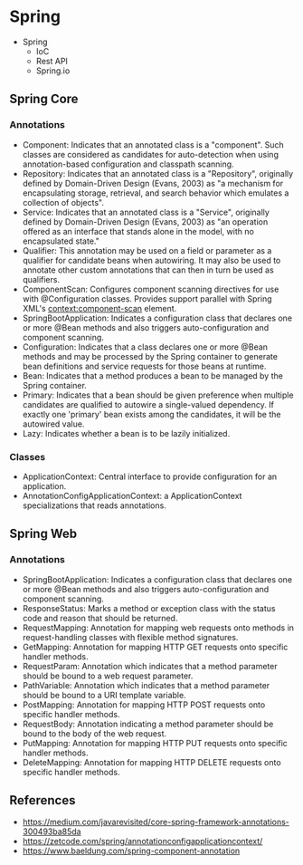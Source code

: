 # Spring

* Spring
    * IoC
    * Rest API
    * Spring.io



## Spring Core

### Annotations
* Component: Indicates that an annotated class is a "component". Such classes are considered as candidates for auto-detection when using annotation-based configuration and classpath scanning.
* Repository: Indicates that an annotated class is a "Repository", originally defined by Domain-Driven Design (Evans, 2003) as "a mechanism for encapsulating storage, retrieval, and search behavior which emulates a collection of objects".
* Service: Indicates that an annotated class is a "Service", originally defined by Domain-Driven Design (Evans, 2003) as "an operation offered as an interface that stands alone in the model, with no encapsulated state."
* Qualifier: This annotation may be used on a field or parameter as a qualifier for candidate beans when autowiring. It may also be used to annotate other custom annotations that can then in turn be used as qualifiers.
* ComponentScan: Configures component scanning directives for use with @Configuration classes. Provides support parallel with Spring XML's <context:component-scan> element.
* SpringBootApplication: Indicates a configuration class that declares one or more @Bean methods and also triggers auto-configuration and component scanning.
* Configuration: Indicates that a class declares one or more @Bean methods and may be processed by the Spring container to generate bean definitions and service requests for those beans at runtime.
* Bean: Indicates that a method produces a bean to be managed by the Spring container.
* Primary: Indicates that a bean should be given preference when multiple candidates are qualified to autowire a single-valued dependency. If exactly one 'primary' bean exists among the candidates, it will be the autowired value.
* Lazy: Indicates whether a bean is to be lazily initialized.

### Classes
* ApplicationContext: Central interface to provide configuration for an application.
* AnnotationConfigApplicationContext: a ApplicationContext specializations that reads annotations.

## Spring Web

### Annotations
* SpringBootApplication: Indicates a configuration class that declares one or more @Bean methods and also triggers auto-configuration and component scanning.
* ResponseStatus: Marks a method or exception class with the status code and reason that should be returned.
* RequestMapping: Annotation for mapping web requests onto methods in request-handling classes with flexible method signatures.
* GetMapping: Annotation for mapping HTTP GET requests onto specific handler methods.
* RequestParam: Annotation which indicates that a method parameter should be bound to a web request parameter.
* PathVariable: Annotation which indicates that a method parameter should be bound to a URI template variable.
* PostMapping: Annotation for mapping HTTP POST requests onto specific handler methods.
* RequestBody: Annotation indicating a method parameter should be bound to the body of the web request.
* PutMapping: Annotation for mapping HTTP PUT requests onto specific handler methods.
* DeleteMapping: Annotation for mapping HTTP DELETE requests onto specific handler methods.


## References

* https://medium.com/javarevisited/core-spring-framework-annotations-300493ba85da
* https://zetcode.com/spring/annotationconfigapplicationcontext/
* https://www.baeldung.com/spring-component-annotation